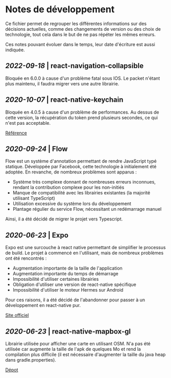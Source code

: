 # Notes de développement

Ce fichier permet de regrouper les différentes informations sur des décisions actuelles, comme des changements de version ou des choix de technologie, tout cela dans le but de ne pas répéter les mêmes erreurs.

Ces notes pouvant évoluer dans le temps, leur date d'écriture est aussi indiquée.

## _2022-09-18_ | react-navigation-collapsible

Bloquée en 6.0.0 à cause d'un problème fatal sous IOS. Le packet n'étant plus maintenu, il faudra migrer vers une autre librairie.

## _2020-10-07_ | react-native-keychain

Bloquée en 4.0.5 à cause d'un problème de performances. Au dessus de cette version, la récupération du token prend plusieurs secondes, ce qui n'est pas acceptable.

[Référence](https://github.com/oblador/react-native-keychain/issues/337)

## _2020-09-24_ | Flow

Flow est un système d'annotation permettant de rendre JavaScript typé statique. Développée par Facebook, cette technologie à initialement été adoptée. En revanche, de nombreux problèmes sont apparus :
* Système très complexe donnant de nombreuses erreurs inconnues, rendant la contribution complexe pour les non-initiés
* Manque de compatibilité avec les librairies existantes (la majorité utilisant TypeScript)
* Utilisation excessive du système lors du développement
* Plantage régulier du service Flow, nécessitant un redémarrage manuel

Ainsi, il a été décidé de migrer le projet vers Typescript.

## _2020-06-23_ | Expo

Expo est une surcouche à react native permettant de simplifier le processus de build. Le projet à commencé en l'utilisant, mais de nombreux problèmes ont été rencontrés :
* Augmentation importante de la taille de l'application
* Augmentation importante du temps de démarrage
* Impossibilité d'utiliser certaines librairies
* Obligation d'utiliser une version de react-native spécifique
* Impossibilité d'utiliser le moteur Hermes sur Android

Pour ces raisons, il a été décidé de l'abandonner pour passer à un développement en react-native pur. 

[Site officiel](https://docs.expo.io/)

## _2020-06-23_ | react-native-mapbox-gl

Librairie utilisée pour afficher une carte en utilisant OSM. N'a pas été utilisée car augmente la taille de l'apk de quelques Mo et rend la compilation plus difficile (il est nécessaire d'augmenter la taille du java heap dans gradle.properties).

[Dépot](https://github.com/react-native-mapbox-gl/maps)
